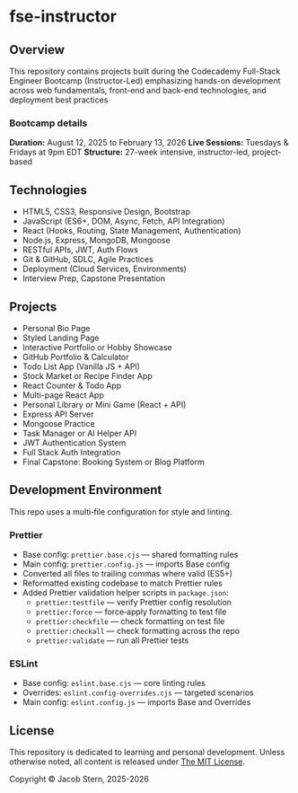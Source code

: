 # fse-instructor

## Overview

This repository contains projects built during the Codecademy Full-Stack Engineer Bootcamp (Instructor-Led) emphasizing hands-on development across web fundamentals, front-end and back-end technologies, and deployment best practices

### Bootcamp details

**Duration:** August 12, 2025 to February 13, 2026
**Live Sessions:** Tuesdays & Fridays at 9pm EDT
**Structure:** 27-week intensive, instructor-led, project-based

## Technologies

- HTML5, CSS3, Responsive Design, Bootstrap
- JavaScript (ES6+, DOM, Async, Fetch, API Integration)
- React (Hooks, Routing, State Management, Authentication)
- Node.js, Express, MongoDB, Mongoose
- RESTful APIs, JWT, Auth Flows
- Git & GitHub, SDLC, Agile Practices
- Deployment (Cloud Services, Environments)
- Interview Prep, Capstone Presentation

## Projects

- Personal Bio Page
- Styled Landing Page
- Interactive Portfolio or Hobby Showcase
- GitHub Portfolio & Calculator
- Todo List App (Vanilla JS + API)
- Stock Market or Recipe Finder App
- React Counter & Todo App
- Multi-page React App
- Personal Library or Mini Game (React + API)
- Express API Server
- Mongoose Practice
- Task Manager or AI Helper API
- JWT Authentication System
- Full Stack Auth Integration
- Final Capstone: Booking System or Blog Platform

## Development Environment

This repo uses a multi‑file configuration for style and linting.

### Prettier

- Base config: `prettier.base.cjs` — shared formatting rules
- Main config: `prettier.config.js` — imports Base config
- Converted all files to trailing commas where valid (ES5+)
- Reformatted existing codebase to match Prettier rules
- Added Prettier validation helper scripts in `package.json`:
  - `prettier:testfile` — verify Prettier config resolution
  - `prettier:force` — force‑apply formatting to test file
  - `prettier:checkfile` — check formatting on test file
  - `prettier:checkall` — check formatting across the repo
  - `prettier:validate` — run all Prettier tests

### ESLint

- Base config: `eslint.base.cjs` — core linting rules
- Overrides: `eslint.config-overrides.cjs` — targeted scenarios
- Main config: `eslint.config.js` — imports Base and Overrides

## License

This repository is dedicated to learning and personal development.
Unless otherwise noted, all content is released under [The MIT License](https://mit-license.org/).

Copyright &copy; Jacob Stern, 2025-2026
